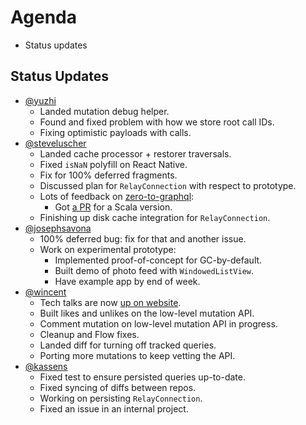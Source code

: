 # Agenda

* Status updates

## Status Updates

* [@yuzhi](https://github.com/yuzhi)
  * Landed mutation debug helper.
  * Found and fixed problem with how we store root call IDs.
  * Fixing optimistic payloads with calls.
* [@steveluscher](https://github.com/steveluscher)
  * Landed cache processor + restorer traversals.
  * Fixed `isNaN` polyfill on React Native.
  * Fix for 100% deferred fragments.
  * Discussed plan for `RelayConnection` with respect to prototype.
  * Lots of feedback on [zero-to-graphql](https://github.com/steveluscher/zero-to-graphql):
      * Got [a PR](https://github.com/steveluscher/zero-to-graphql/pull/4) for a Scala version.
  * Finishing up disk cache integration for `RelayConnection`.
* [@josephsavona](https://github.com/josephsavona)
  * 100% deferred bug: fix for that and another issue.
  * Work on experimental prototype:
    * Implemented proof-of-concept for GC-by-default.
    * Built demo of photo feed with `WindowedListView`.
    * Have example app by end of week.
* [@wincent](https://github.com/wincent)
  * Tech talks are now [up on website](http://facebook.github.io/relay/docs/videos.html).
  * Built likes and unlikes on the low-level mutation API.
  * Comment mutation on low-level mutation API in progress.
  * Cleanup and Flow fixes.
  * Landed diff for turning off tracked queries.
  * Porting more mutations to keep vetting the API.
* [@kassens](https://github.com/kassens)
  * Fixed test to ensure persisted queries up-to-date.
  * Fixed syncing of diffs between repos.
  * Working on persisting `RelayConnection`.
  * Fixed an issue in an internal project.
